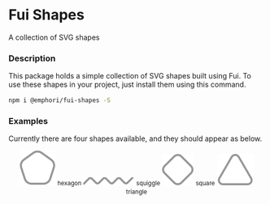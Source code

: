 # Fui Shapes

A collection of SVG shapes

### Description

This package holds a simple collection of SVG shapes built using Fui. To use
these shapes in your project, just install them using this command.

```bash
npm i @emphori/fui-shapes -S
```

### Examples

Currently there are four shapes available, and they should appear as below.

<p align="center">
  <img src="./assets/hexagon.svg" />
  <small>hexagon</small>

  <img src="./assets/squiggle.svg" />
  <small>squiggle</small>

  <img src="./assets/square.svg" />
  <small>square</small>

  <img src="./assets/triangle.svg" />
  <small>triangle</small>
</p>
